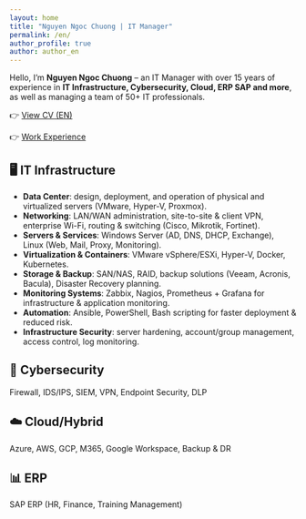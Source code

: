 ```yaml
---
layout: home
title: "Nguyen Ngoc Chuong | IT Manager"
permalink: /en/
author_profile: true
author: author_en
---
```


Hello, I’m **Nguyen Ngoc Chuong** – an IT Manager with over 15 years of experience in **IT Infrastructure, Cybersecurity, Cloud, ERP SAP and more**, as well as managing a team of 50+ IT professionals.

👉 [View CV (EN)](/assets/cv_nguyenngocchuong_en.pdf) 


👉 [Work Experience](/en/work/)


## 🖥️ IT Infrastructure
- **Data Center**: design, deployment, and operation of physical and virtualized servers (VMware, Hyper-V, Proxmox).  
- **Networking**: LAN/WAN administration, site-to-site & client VPN, enterprise Wi-Fi, routing & switching (Cisco, Mikrotik, Fortinet).  
- **Servers & Services**: Windows Server (AD, DNS, DHCP, Exchange), Linux (Web, Mail, Proxy, Monitoring).  
- **Virtualization & Containers**: VMware vSphere/ESXi, Hyper-V, Docker, Kubernetes.  
- **Storage & Backup**: SAN/NAS, RAID, backup solutions (Veeam, Acronis, Bacula), Disaster Recovery planning.  
- **Monitoring Systems**: Zabbix, Nagios, Prometheus + Grafana for infrastructure & application monitoring.  
- **Automation**: Ansible, PowerShell, Bash scripting for faster deployment & reduced risk.  
- **Infrastructure Security**: server hardening, account/group management, access control, log monitoring.  

## 🔐 Cybersecurity
Firewall, IDS/IPS, SIEM, VPN, Endpoint Security, DLP  

## ☁️ Cloud/Hybrid
Azure, AWS, GCP, M365, Google Workspace, Backup & DR  

## 📊 ERP
SAP ERP (HR, Finance, Training Management)  

